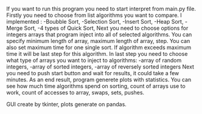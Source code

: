 If you want to run this program you need to start interpret from main.py file.
Firstly you need to choose from list algorithms you want to compare.
I implemented :
-Boubble Sort,
-Selection Sort,
-Insert Sort,
-Heap Sort,
-Merge Sort,
-4 types of Quick Sort,
Next you need to choose options for integers arrays that program inject into all of selected algorithms.
You can specify minimum length of array, maximum length of array, step. You can also set maximum time for one single sort. If algorithm exceeds maximum time it will be last step for this algorithm.
In last step you need to choose what type of arrays you want to inject to algorithms:
-array of random integers,
-array of sorted integers,
-array of reversely sorted integers
Next you need to push start button and wait for results, it could take a few minutes.
As an end result, program generete plots with statistics.
You can see how much time algorithms spend on sorting, count of arrays use to work, count of accesses to array, swaps, sets, pushes.

GUI create by tkinter, plots generate on pandas.
